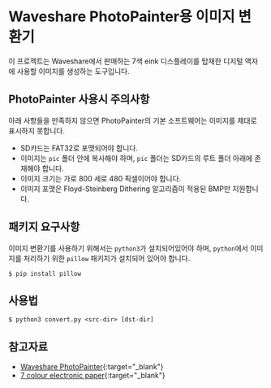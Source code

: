# Waveshare PhotoPainter용 이미지 변환기

이 프로젝트는 Waveshare에서 판매하는 7색 eink 디스플레이를 탑재한 디지털 액자에 사용할 이미지를 생성하는 도구입니다.

## PhotoPainter 사용시 주의사항

아래 사항들을 만족하지 않으면 PhotoPainter의 기본 소프트웨어는 이미지를 제대로 표시하지 못합니다.

- SD카드는 FAT32로 포맷되어야 합니다.
- 이미지는 `pic` 폴더 안에 복사해야 하며, `pic` 폴더는 SD카드의 루트 폴더 아래에 존재해야 합니다.
- 이미지 크기는 가로 800 세로 480 픽셀이어야 합니다.
- 이미지 포맷은 Floyd-Steinberg Dithering 알고리즘이 적용된 BMP만 지원합니다.

## 패키지 요구사항

이미지 변환기를 사용하기 위해서는 `python3`가 설치되어있어야 하며, `python`에서 이미지를 처리하기 위한 `pillow` 패키지가 설치되어 있어야 합니다.

```terminal
$ pip install pillow
```

## 사용법

```terminal
$ python3 convert.py <src-dir> [dst-dir]
```

## 참고자료

- [Waveshare PhotoPainter](https://www.waveshare.com/wiki/PhotoPainter){:target="_blank"}
- [7 colour electronic paper](https://blog.matteoferla.com/2023/03/7-colour-electronic-paper.html){:target="_blank"}
